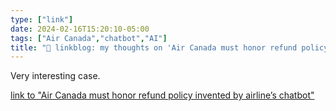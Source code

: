 ```yaml
---
type: ["link"]
date: 2024-02-16T15:20:10-05:00
tags: ["Air Canada","chatbot","AI"]
title: "🔗 linkblog: my thoughts on 'Air Canada must honor refund policy invented by airline’s chatbot'"
---
```

Very interesting case.

[link to "Air Canada must honor refund policy invented by airline’s chatbot"](https://arstechnica.com/?p=2003992)
